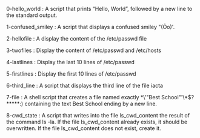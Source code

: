 0-hello_world		: A script that prints “Hello, World”, followed by a new line to the standard output.

1-confused_smiley	: A script that displays a confused smiley "(Ôo)'.

2-hellofile		: A display the content of the /etc/passwd file

3-twofiles		: Display the content of /etc/passwd and /etc/hosts

4-lastlines		: Display the last 10 lines of /etc/passwd

5-firstlines		: Display the first 10 lines of /etc/passwd

6-third_line		: A script that displays the third line of the file iacta

7-file			: A shell script that creates a file named exactly \*\\'"Best School"\'\\*$\?\*\*\*\*\*:) containing the text Best School ending by a new line.

8-cwd_state		: A script that writes into the file ls_cwd_content the result of the command ls -la. If the file ls_cwd_content already exists, it should be overwritten. If the file ls_cwd_content does not exist, create it.
